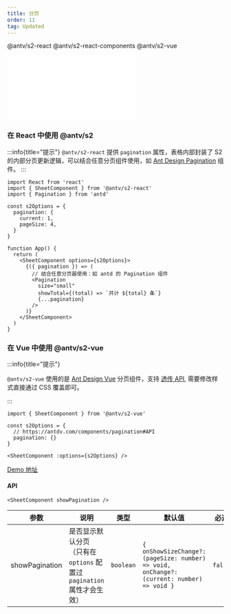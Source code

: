 ```yaml
---
title: 分页
order: 11
tag: Updated
---
```


<Badge>@antv/s2-react</Badge> <Badge>@antv/s2-react-components</Badge> <Badge type="success">@antv/s2-vue</Badge>

<embed src="@/docs/common/pagination.zh.md"></embed>

### 在 React 中使用 <Badge>@antv/s2</Badge>

:::info{title="提示"}
`@antv/s2-react` 提供 `pagination` 属性，表格内部封装了 S2 的内部分页更新逻辑，可以结合任意分页组件使用，如 [Ant Design Pagination](https://ant.design/components/pagination-cn/) 组件。
:::

```tsx
import React from 'react'
import { SheetComponent } from '@antv/s2-react'
import { Pagination } from 'antd'

const s2Options = {
  pagination: {
    current: 1,
    pageSize: 4,
  }
}

function App() {
  return (
    <SheetComponent options={s2Options}>
      {({ pagination }) => (
        // 结合任意分页器使用：如 antd 的 Pagination 组件
        <Pagination
          size="small"
          showTotal={(total) => `共计 ${total} 条`}
          {...pagination}
        />
      )}
    </SheetComponent>
  )
}
```

<Playground path='react-component/pagination/demo/pivot.tsx' rid='container'></playground>

### 在 Vue 中使用 <Badge type="success">@antv/s2-vue</Badge>

:::info{title="提示"}

`@antv/s2-vue` 使用的是 [Ant Design Vue](https://antdv.com/components/pagination) 分页组件，支持 [透传 API](https://antdv.com/components/pagination#API), 需要修改样式直接通过 CSS 覆盖即可。

:::

```tsx
import { SheetComponent } from '@antv/s2-vue'

const s2Options = {
  // https://antdv.com/components/pagination#API
  pagination: {}
}

<SheetComponent :options={s2Options} />

```

[Demo 地址](https://codesandbox.io/embed/nice-dijkstra-hzycy6?fontsize=14&hidenavigation=1&theme=dark)

#### API

```tsx
<SheetComponent showPagination />
```

| 参数 | 说明 | 类型 | 默认值 | 必选 |
|-----|-----|-----|-----|-----|
| showPagination   |   是否显示默认分页<br>（只有在 `options` 配置过 `pagination` 属性才会生效）   |  `boolean`   |   `{  onShowSizeChange?: (pageSize: number) => void, onChange?: (current: number) => void }` | `false`  |
